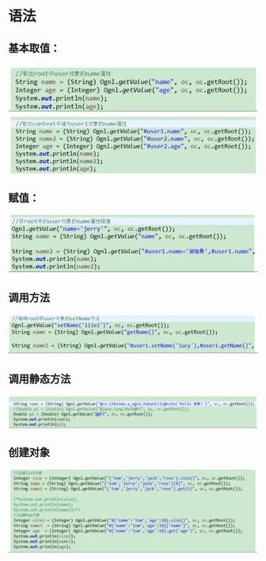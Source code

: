# 语法

## 基本取值：

![](../../../.gitbook/assets/image%20%289%29.png)

## 赋值：

![](../../../.gitbook/assets/image%20%2830%29.png)

## 调用方法

![](../../../.gitbook/assets/image%20%2810%29.png)

## 调用静态方法

![](../../../.gitbook/assets/image%20%28133%29.png)

## 创建对象 

![](../../../.gitbook/assets/image%20%28101%29.png)

